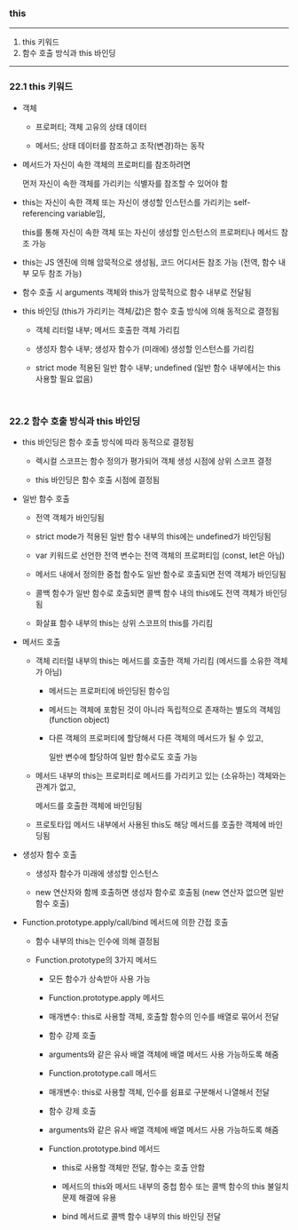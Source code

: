 ### this

---

1. this 키워드
2. 함수 호출 방식과 this 바인딩

---

### 22.1 this 키워드

- 객체

  - 프로퍼티; 객체 고유의 상태 데이터

  - 메서드; 상태 데이터를 참조하고 조작(변경)하는 동작

- 메서드가 자신이 속한 객체의 프로퍼티를 참조하려면

  먼저 자신이 속한 객체를 가리키는 식별자를 참조할 수 있어야 함

- this는 자신이 속한 객체 또는 자신이 생성할 인스턴스를 가리키는 self-referencing variable임,

  this를 통해 자신이 속한 객체 또는 자신이 생성할 인스턴스의 프로퍼티나 메서드 참조 가능

- this는 JS 엔진에 의해 암묵적으로 생성됨, 코드 어디서든 참조 가능 (전역, 함수 내부 모두 참조 가능)

- 함수 호출 시 arguments 객체와 this가 암묵적으로 함수 내부로 전달됨

- this 바인딩 (this가 가리키는 객체/값)은 함수 호출 방식에 의해 동적으로 결정됨

  - 객체 리터럴 내부; 메서드 호출한 객체 가리킴

  - 생성자 함수 내부; 생성자 함수가 (미래에) 생성할 인스턴스를 가리킴

  - strict mode 적용된 일반 함수 내부; undefined (일반 함수 내부에서는 this 사용할 필요 없음)

<br/>

### 22.2 함수 호출 방식과 this 바인딩

- this 바인딩은 함수 호출 방식에 따라 동적으로 결정됨

  - 렉시컬 스코프는 함수 정의가 평가되어 객체 생성 시점에 상위 스코프 결정

  - this 바인딩은 함수 호출 시점에 결정됨

- 일반 함수 호출

  - 전역 객체가 바인딩됨

  - strict mode가 적용된 일반 함수 내부의 this에는 undefined가 바인딩됨

  - var 키워드로 선언한 전역 변수는 전역 객체의 프로퍼티임 (const, let은 아님)

  - 메서드 내에서 정의한 중첩 함수도 일반 함수로 호출되면 전역 객체가 바인딩됨

  - 콜백 함수가 일반 함수로 호출되면 콜백 함수 내의 this에도 전역 객체가 바인딩됨

  - 화살표 함수 내부의 this는 상위 스코프의 this를 가리킴

- 메서드 호출

  - 객체 리터럴 내부의 this는 메서드를 호출한 객체 가리킴 (메서드를 소유한 객체가 아님)

    - 메서드는 프로퍼티에 바인딩된 함수임

    - 메서드는 객체에 포함된 것이 아니라 독립적으로 존재하는 별도의 객체임 (function object)

    - 다른 객체의 프로퍼티에 할당해서 다른 객체의 메서드가 될 수 있고,

      일반 변수에 할당하여 일반 함수로도 호출 가능

  - 메서드 내부의 this는 프로퍼티로 메서드를 가리키고 있는 (소유하는) 객체와는 관계가 없고,

    메서드를 호출한 객체에 바인딩됨

  - 프로토타입 메서드 내부에서 사용된 this도 해당 메서드를 호출한 객체에 바인딩됨

- 생성자 함수 호출

  - 생성자 함수가 미래에 생성할 인스턴스

  - new 연산자와 함께 호출하면 생성자 함수로 호출됨 (new 연산자 없으면 일반 함수 호출)

- Function.prototype.apply/call/bind 메서드에 의한 간접 호출

  - 함수 내부의 this는 인수에 의해 결정됨

  - Function.prototype의 3가지 메서드

    - 모든 함수가 상속받아 사용 가능

    - Function.prototype.apply 메서드

    - 매개변수: this로 사용할 객체, 호출할 함수의 인수를 배열로 묶어서 전달

    - 함수 강제 호출

    - arguments와 같은 유사 배열 객체에 배열 메서드 사용 가능하도록 해줌

    - Function.prototype.call 메서드

    - 매개변수: this로 사용할 객체, 인수를 쉼표로 구분해서 나열해서 전달

    - 함수 강제 호출

    - arguments와 같은 유사 배열 객체에 배열 메서드 사용 가능하도록 해줌

    - Function.prototype.bind 메서드

      - this로 사용할 객체만 전달, 함수는 호출 안함

      - 메서드의 this와 메서드 내부의 중첩 함수 또는 콜백 함수의 this 불일치 문제 해결에 유용

      - bind 메서드로 콜백 함수 내부의 this 바인딩 전달
